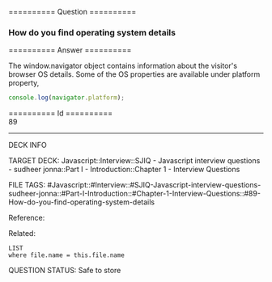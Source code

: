 ========== Question ==========  

### How do you find operating system details  

========== Answer ==========  

The window.navigator object contains information about the visitor's browser OS
details. Some of the OS properties are available under platform property,

```javascript
console.log(navigator.platform);
```

========== Id ==========  
89

---

DECK INFO

TARGET DECK: Javascript::Interview::SJIQ - Javascript interview questions - sudheer jonna::Part I - Introduction::Chapter 1 - Interview Questions

FILE TAGS: #Javascript::#Interview::#SJIQ-Javascript-interview-questions-sudheer-jonna::#Part-I-Introduction::#Chapter-1-Interview-Questions::#89-How-do-you-find-operating-system-details

Reference:

Related:

```dataview
LIST
where file.name = this.file.name
```

QUESTION STATUS: Safe to store
